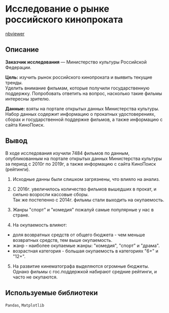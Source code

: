 # Исследование о рынке российского кинопроката  
[nbviewer](https://nbviewer.org/github/Ekaterina-Smurova/yandex.practicum-da/blob/3469bee87acddc906e2c5385c965d525298c124b/%D0%98%D1%81%D1%81%D0%BB%D0%B5%D0%B4%D0%BE%D0%B2%D0%B0%D0%BD%D0%B8%D0%B5%20%D0%BE%20%D1%80%D1%8B%D0%BD%D0%BA%D0%B5%20%D1%80%D0%BE%D1%81%D1%81%D0%B8%D0%B9%D1%81%D0%BA%D0%BE%D0%B3%D0%BE%20%D0%BA%D0%B8%D0%BD%D0%BE%D0%BF%D1%80%D0%BE%D0%BA%D0%B0%D1%82%D0%B0/%D0%98%D1%81%D1%81%D0%BB%D0%B5%D0%B4%D0%BE%D0%B2%D0%B0%D0%BD%D0%B8%D0%B5%20%D0%B4%D0%B0%D0%BD%D0%BD%D1%8B%D1%85%20%D0%BE%20%D1%80%D0%BE%D1%81%D1%81%D0%B8%D0%B9%D1%81%D0%BA%D0%BE%D0%BC%20%D0%BA%D0%B8%D0%BD%D0%BE%D0%BF%D1%80%D0%BE%D0%BA%D0%B0%D1%82%D0%B5.ipynb)  
## Описание  
**Заказчик исследования** — Министерство культуры Российской Федерации.  

**Цель:** изучить рынок российского кинопроката и выявить текущие тренды.  
Уделить внимание фильмам, которые получили государственную поддержку. Попробовать ответить на вопрос, насколько такие фильмы интересны зрителю.  

**Данные:** взяты на портале открытых данных Министерства культуры.  
Набор данных содержит информацию о прокатных удостоверениях, сборах и государственной поддержке фильмов, а также информацию с сайта КиноПоиск.

## Вывод  
В ходе исследования изучили 7484 фильмов по данным, опубликованным на портале открытых данных Министерства культуры за период с 2010г по 2019г, а также информацию с сайта КиноПоиск (рейтинги).

1. Исходные данны были слишком загрязнены, что влияло на анализ.  

2. С 2016г. увеличилось количество фильмов вышедших в прокат, и сильно возросли кассовые сборы.  
Так же постепенно с 2014г. фильмы стали выходить на окупаемость.

3. Жанры "спорт" и "комедия" пожалуй самые популярные у нас в стране.  

4. На окупаемость влияют:  
* доля возвратных средств от общего бюджета - чем меньше возвратных средств, тем выше окупаемость.  
* жанр - наиболее окупаемые жанры: "комедия", "спорт" и "драма".
* возрастная категория - большая окупаемость в категориях "6+" и "12+".  

5. На развитие кинематографа выделяются огромные бюджеты. Однако фильмы с гос.поддержкой набирают средние рейтинги, и часто не окупаются.
 
## Используемые библиотеки  
`Pandas`, `Matplotlib`
